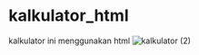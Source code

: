 # kalkulator_html
kalkulator ini menggunakan html
![kalkulator (2)](https://user-images.githubusercontent.com/97661073/162884567-b56893c8-7bca-4b81-9c64-ddaadfa68a18.png)
